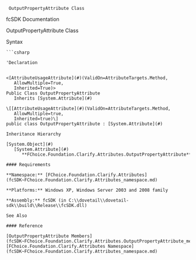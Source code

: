 ﻿     OutputPropertyAttribute Class                                                   

fcSDK Documentation

OutputPropertyAttribute Class

Syntax

```vbnet
```csharp

'Declaration
 

<[AttributeUsageAttribute](#)(ValidOn=AttributeTargets.Method, 
   AllowMultiple=True, 
   Inherited=True)>
Public Class OutputPropertyAttribute 
   Inherits [System.Attribute](#)

\[[AttributeUsageAttribute](#)(ValidOn=AttributeTargets.Method, 
   AllowMultiple=true, 
   Inherited=true)\]
public class OutputPropertyAttribute : [System.Attribute](#) 

Inheritance Hierarchy

[System.Object](#)  
   [System.Attribute](#)  
      **FChoice.Foundation.Clarify.Attributes.OutputPropertyAttribute**  

#### Requirements

**Namespace:** [FChoice.Foundation.Clarify.Attributes](fcSDK~FChoice.Foundation.Clarify.Attributes_namespace.md)

**Platforms:** Windows XP, Windows Server 2003 and 2008 family

**Assembly:** fcSDK (in C:\\dovetail\\dovetail-sdk\\build\\Release\\fcSDK.dll)

See Also

#### Reference

[OutputPropertyAttribute Members](fcSDK~FChoice.Foundation.Clarify.Attributes.OutputPropertyAttribute_members.md)  
[FChoice.Foundation.Clarify.Attributes Namespace](fcSDK~FChoice.Foundation.Clarify.Attributes_namespace.md)